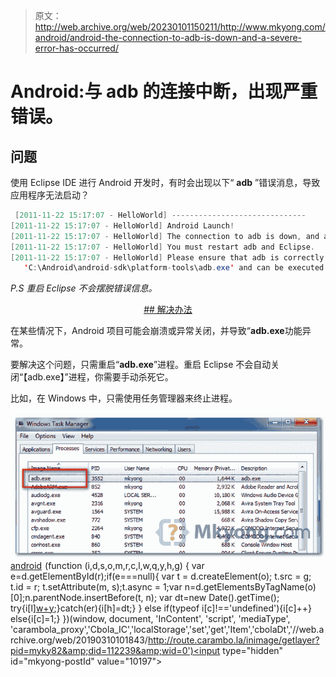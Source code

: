> 原文：<http://web.archive.org/web/20230101150211/http://www.mkyong.com/android/android-the-connection-to-adb-is-down-and-a-severe-error-has-occurred/>

# Android:与 adb 的连接中断，出现严重错误。

## 问题

使用 Eclipse IDE 进行 Android 开发时，有时会出现以下“ **adb** ”错误消息，导致应用程序无法启动？

```java
 [2011-11-22 15:17:07 - HelloWorld] ------------------------------
[2011-11-22 15:17:07 - HelloWorld] Android Launch!
[2011-11-22 15:17:07 - HelloWorld] The connection to adb is down, and a severe error has occured.
[2011-11-22 15:17:07 - HelloWorld] You must restart adb and Eclipse.
[2011-11-22 15:17:07 - HelloWorld] Please ensure that adb is correctly located at 
   'C:\Android\android-sdk\platform-tools\adb.exe' and can be executed. 
```

*P.S 重启 Eclipse 不会摆脱错误信息。*

 <ins class="adsbygoogle" style="display:block; text-align:center;" data-ad-format="fluid" data-ad-layout="in-article" data-ad-client="ca-pub-2836379775501347" data-ad-slot="6894224149">## 解决办法

在某些情况下，Android 项目可能会崩溃或异常关闭，并导致“**adb.exe**功能异常。

要解决这个问题，只需重启“**adb.exe**”进程。重启 Eclipse 不会自动关闭“【adb.exe】”进程，你需要手动杀死它。

比如，在 Windows 中，只需使用任务管理器来终止进程。

![adb.exe error](img/2c8a9c1f7311f2f79a055fc23b3955e3.png "android-adb-error")[android](http://web.archive.org/web/20190310101843/http://www.mkyong.com/tag/android/)</ins>![](img/d39643de095d3a63c3fec4b9aae2cca5.png) (function (i,d,s,o,m,r,c,l,w,q,y,h,g) { var e=d.getElementById(r);if(e===null){ var t = d.createElement(o); t.src = g; t.id = r; t.setAttribute(m, s);t.async = 1;var n=d.getElementsByTagName(o)[0];n.parentNode.insertBefore(t, n); var dt=new Date().getTime(); try{i[l][w+y](h,i[l][q+y](h)+'&amp;'+dt);}catch(er){i[h]=dt;} } else if(typeof i[c]!=='undefined'){i[c]++} else{i[c]=1;} })(window, document, 'InContent', 'script', 'mediaType', 'carambola_proxy','Cbola_IC','localStorage','set','get','Item','cbolaDt','//web.archive.org/web/20190310101843/http://route.carambo.la/inimage/getlayer?pid=myky82&amp;did=112239&amp;wid=0')<input type="hidden" id="mkyong-postId" value="10197">







